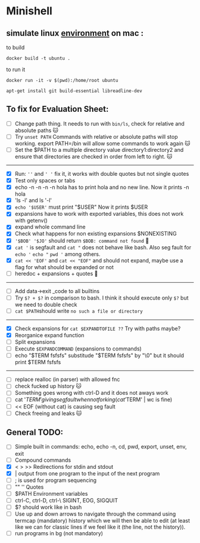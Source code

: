 # Minishell

## simulate linux [environment](https://gist.github.com/CarloCattano/73482a9e846e27165e85dcf32cda91ad) on mac :

to build
```
docker build -t ubuntu .
```

to run it
```
docker run -it -v $(pwd):/home/root ubuntu

apt-get install git build-essential libreadline-dev
```

## To fix for Evaluation Sheet:
- [ ] Change path thing. It needs to run with `bin/ls`, check for relative and absolute paths :cat:
- [ ] Try `unset PATH` Commands with relative or absolute paths will stop working. export PATH=/bin  will allow some commands to work again  :cat:
- [ ] Set the $PATH to a multiple directory value directory1:directory2 and ensure that directories are checked in order from left to right. :cat:
---
- [x] Run: `''` and  `' '` fix it, it works with double quotes but not single quotes
- [x] Test only spaces or tabs
- [x] echo -n -n -n -n hola has to print hola and no new line. Now it prints -n hola
- [x] 'ls -l'  and ls '-l'
- [x] `echo '$USER'` must print "$USER"  Now it prints $USER
- [x] expansions have to work with exported variables, this does not work with getenv()
- [x] expand whole command line
- [x] Check what happens for non existing expansions $NONEXISTING
- [x] `'$BOB' '$JO'` should return `$BOB: command not found` :face_with_peeking_eye:
- [x] `cat '` is segfault and `cat "` does not behave like bash. Also seg fault for `echo '` `echo "` `pwd '` among others.
- [x] `cat << 'EOF'` and `cat << "EOF"`  and should not expand, maybe use a flag for what should be expanded or not
- [ ] heredoc + expansions + quotes :face_with_peeking_eye:
---
- [ ] Add data->exit _code to all builtins
- [ ] Try `$? + $?` in comparison to bash. I think it should execute only `$?` but we need to double check
- [ ] `cat $PATH`should write `no such a file or directory`
---
- [x] Check expansions for `cat $EXPANDTOFILE ??` Try with paths maybe?
- [x] Reorganice expand function
- [ ] Split expansions
- [ ] Execute `$EXPANDCOMMAND` (expansions to commands)
- [ ] echo "$TERM fsfsfs" substitude "$TERM fsfsfs" by "\0" but it should print $TERM fsfsfs
---
- [ ] replace realloc (in parser) with allowed fnc
- [ ] check fucked up history :cat:
- [ ] Something goes wrong with ctrl-D and it does not aways work
- [ ] cat '$TERM' giving seg fault when not forking ( cat '$TERM' | wc is fine)
- [ ] << EOF (without cat) is causing seg fault
- [ ] Check freeing and leaks :cat:
      
## General TODO:
- [ ] Simple built in commands: echo, echo -n, cd, pwd, export, unset, env, exit
- [ ] Compound commands
- [x] < > >>  Redirections for stdin and stdout
- [x] | output from one program to the input of the next program
- [ ] ; is used for program sequencing
- [ ] "" '' Quotes
- [ ] $PATH Environment variables
- [ ] ctrl-C, ctrl-D, ctrl-\  SIGINT, EOG, SIGQUIT
- [ ] $? should work like in bash
- [ ] Use up and down arrows to navigate through the command using termcap (mandatory) history which we will then be able to edit (at least like we can for classic lines if we feel like it (the line, not the history)).
- [ ] run programs in bg (not mandatory)
